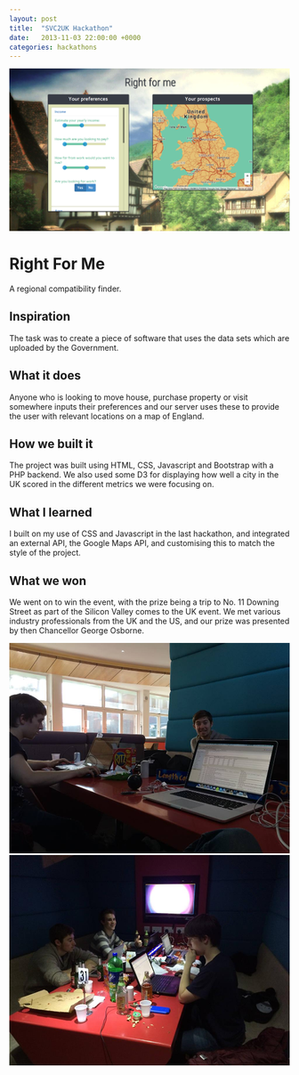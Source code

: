 ```yaml
---
layout: post
title:  "SVC2UK Hackathon"
date:   2013-11-03 22:00:00 +0000
categories: hackathons
---
```


<img class="screenshot" src="/assets/2013-11-03-svc2uk/screenshot.png" />

<h1>Right For Me</h1>

A regional compatibility finder.

## Inspiration
The task was to create a piece of software that uses the data sets which are uploaded by the Government.

## What it does
Anyone who is looking to move house, purchase property or visit somewhere inputs their preferences and our server uses these to provide the user with relevant locations on a map of England.

## How we built it
The project was built using HTML, CSS, Javascript and Bootstrap with a PHP backend. We also used some D3 for displaying how well a city in the UK scored in the different metrics we were focusing on.

## What I learned
I built on my use of CSS and Javascript in the last hackathon, and integrated an external API, the Google Maps API, and customising this to match the style of the project.

## What we won
We went on to win the event, with the prize being a trip to No. 11 Downing Street as part of the Silicon Valley comes to the UK event. We met various industry professionals from the UK and the US, and our prize was presented by then Chancellor George Osborne.


<div class="photo-gallery">
	<img class="gallery-image" src="/assets/2013-11-03-svc2uk/1.jpg" />
	<img class="gallery-image" src="/assets/2013-11-03-svc2uk/2.jpg" />
</div>